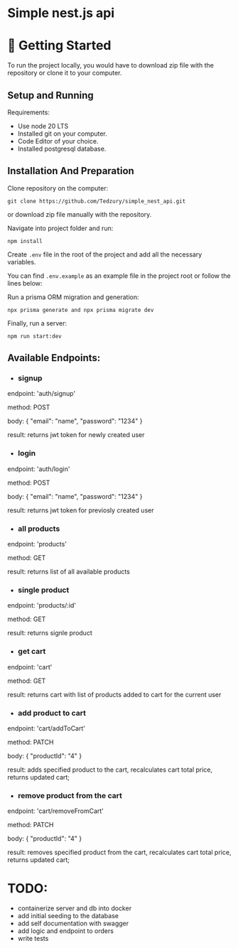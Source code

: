 # Simple nest.js api

# 🚀 Getting Started

To run the project locally, you would have to download zip file with the repository or clone it to your computer.

## Setup and Running

Requirements:

- Use node 20 LTS
- Installed git on your computer.
- Code Editor of your choice.
- Installed postgresql database.

## Installation And Preparation

Clone repository on the computer:

```
git clone https://github.com/Tedzury/simple_nest_api.git
```

or download zip file manually with the repository.

Navigate into project folder and run:

```
npm install
```

Create `.env` file in the root of the project and add all the necessary variables.

You can find `.env.example` as an example file in the project root or follow the lines below:

Run a prisma ORM migration and generation:

```
npx prisma generate and npx prisma migrate dev
```

Finally, run a server:

```
npm run start:dev
```

## Available Endpoints:

- ### signup

endpoint: 'auth/signup'

method: POST

body: {
"email": "name",
"password": "1234"
}

result: returns jwt token for newly created user

- ### login

endpoint: 'auth/login'

method: POST

body: {
"email": "name",
"password": "1234"
}

result: returns jwt token for previosly created user

- ### all products

endpoint: 'products'

method: GET

result: returns list of all available products

- ### single product

endpoint: 'products/:id'

method: GET

result: returns signle product

- ### get cart

endpoint: 'cart'

method: GET

result: returns cart with list of products added to cart for the current user

- ### add product to cart

endpoint: 'cart/addToCart'

method: PATCH

body: {
"productId": "4"
}

result: adds specified product to the cart, recalculates cart total price, returns updated cart;

- ### remove product from the cart

endpoint: 'cart/removeFromCart'

method: PATCH

body: {
"productId": "4"
}

result: removes specified product from the cart, recalculates cart total price, returns updated cart;

# TODO:

- containerize server and db into docker
- add initial seeding to the database
- add self documentation with swagger
- add logic and endpoint to orders
- write tests
